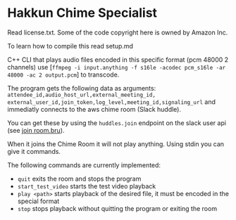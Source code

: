 # Hakkun Chime Specialist

Read license.txt. Some of the code copyright here is owned by Amazon Inc.


To learn how to compile this read setup.md


C++ CLI that plays audio files encoded in this specific format (pcm 48000 2 channels) use [`ffmpeg -i input.anything -f s16le -acodec pcm_s16le -ar 48000 -ac 2 output.pcm`] to transcode.



The program gets the following data as arguments: `attendee_id,audio_host_url,external_meeting_id, external_user_id,join_token,log_level,meeting_id,signaling_url` and immediatly connects to the aws chime room (Slack huddle). 

You can get these by using the `huddles.join` endpoint on the slack user api (see [join room.bru](../Bruno/huddle-requests/join%20room.bru)).


When it joins the Chime Room it will not play anything. Using stdin you can give it commands.

The following commands are currently implemented:
- `quit` exits the room and stops the program
- `start_test_video` starts the test video playback
- `play <path>` starts playback of the desired file, it must be encoded in the special format
- `stop` stops playback without quitting the program or exiting the room